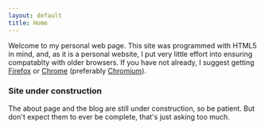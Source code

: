 ```yaml
---
layout: default
title: Home
---
```


Welcome to my personal web page. This site was programmed with HTML5 in
mind, and, as it is a personal website, I put very little effort into
ensuring compatablty with older browsers. If you have not already, I
suggest getting <a href="https://www.mozilla.org/en-US/firefox/">
Firefox</a> or <a href="https://www.google.com/chrome"> Chrome</a>
(preferably <a href="http://www.chromium.org/Home">Chromium</a>).

### Site under construction

The about page and the blog are still under construction, so be patient.
But don't expect them to ever be complete, that's just asking too much.
